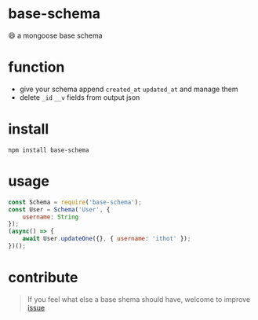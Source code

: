 # base-schema
:smile: a mongoose base schema

# function
- give your schema append `created_at` `updated_at` and manage them 
- delete `_id` `__v` fields from output json
  
# install 
```
npm install base-schema
```

# usage 
```javascript
const Schema = require('base-schema');
const User = Schema('User', {
    username: String
});
(async() => {
    await User.updateOne({}, { username: 'ithot' });
})();
```
# contribute
> If you feel what else a base shema should have, welcome to improve [issue](https://github.com/dtboy1995/mongoose-acid/issues)